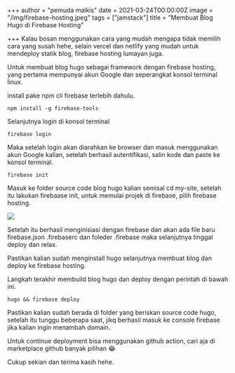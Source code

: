 +++
author = "pemuda malkis"
date = 2021-03-24T00:00:00Z
image = "/img/firebase-hosting.jpeg"
tags = ["jamstack"]
title = "Membuat Blog Hugo di Firebase Hosting"

+++
Kalau bosan menggunakan cara yang mudah mengapa tidak memilih cara yang susah hehe, selain vercel dan netlify yang mudah untuk mendeploy statik blog, firebase hosting lumayan juga.

Untuk membuat blog hugo sebagai framework dengan firebase hosting, yang pertama mempunyai akun Google dan seperangkat konsol terminal linux.

install pake npm cli firebase terlebih dahulu.

    npm install -g firebase-tools

Selanjutnya login di konsol terminal

    firebase login

Maka setelah login akan diarahkan ke browser dan masuk menggunakan akun Google kalian, setelah berhasil autentifikasi, salin kode dan paste ke konsol terminal.

    firebase init

Masuk ke folder source code blog hugo kalian semisal cd my-site, setelah itu lakukan firebaase init, untuk memulai projek di firebase, pilih firebase hosting.

![](/img/img_20210324_193402.jpg)

Setelah itu berhasil menginisiasi dengan firebase dan akan ada file baru firebase.json .firebaserc dan foleder .firebase maka selanjutnya tinggal deploy dan relax.

Pastikan kalian sudah menginstall hugo selanjutnya membuat blog dan deploy ke firebase hosting.

Langkah terakhir membuild blog hugo dan deploy dengan perintah di bawah ini.

    hugo && firebase deploy

Pastikan kalian sudah berada di folder yang beriskan source code hugo, setelah itu tunggu beberapa saat, jikq berhasil masuk ke console firebase jika kalian ingin menambah domain.

Untuk continue deployment bisa menggunakan github action, cari aja di marketplace github banyak pilihan 😂

Cukup sekian dan terima kasih hehe.